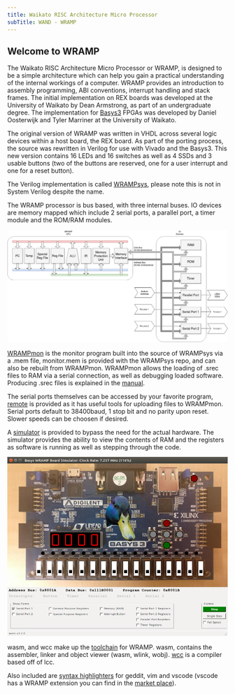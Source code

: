 ```yaml
---
title: Waikato RISC Architecture Micro Processor
subTitle: WAND - WRAMP
---
```


## Welcome to WRAMP

The Waikato RISC Architecture Micro Processor or WRAMP, is designed to be a simple architecture which can help you gain a practical understanding of the internal workings of a computer.
WRAMP provides an introduction to assembly programming, ABI conventions, interrupt handling and stack frames.
The initial implementation on REX boards was developed at the University of Waikato by Dean Armstrong, as part of an undergraduate degree. The implementation for [Basys3](https://reference.digilentinc.com/reference/programmable-logic/basys-3/start?redirect=1) FPGAs was developed by Daniel Oosterwijk and Tyler Marriner at the University of Waikato.

The original version of WRAMP was written in VHDL across several logic devices within a host board, the REX board.
As part of the porting process, the source was rewritten in Verilog for use with Vivado and the Basys3. This new version contains 16 LEDs and 16 switches as well as 4 SSDs and 3 usable buttons (two of the buttons are reserved, one for a user interrupt and one for a reset button).

The Verilog implementation is called [WRAMPsys](https://github.com/wandwramp/WRAMPsys), please note this is not in System Verilog despite the name. 

The WRAMP processor is bus based, with three internal buses.
IO devices are memory mapped which include 2 serial ports, a parallel port, a timer module and the ROM/RAM modules.

![WRAMP architecture](assets/WRAMParch.png)

[WRAMPmon](https://github.com/wandwramp/WRAMPmon) is the monitor program built into the source of WRAMPsys via a .mem file, monitor.mem is provided with the WRAMPsys repo, and can also be rebuilt from WRAMPmon.
WRAMPmon allows the loading of .srec files to RAM via a serial connection, as well as debugging loaded software.
Producing .srec files is explained in the [manual](/assets/book.pdf).

The serial ports themselves can be accessed by your favorite program, [remote](https://github.com/wandwramp/remote) is provided as it has useful tools for uploading files to WRAMPmon.
Serial ports default to 38400baud, 1 stop bit and no parity upon reset.
Slower speeds can be choosen if desired.

A [simulator](https://github.com/wandwramp/wsim) is provided to bypass the need for the actual hardware.
The simulator provides the ability to view the contents of RAM and the registers as software is running as well as stepping through the code.

![wsim example](assets/wsim.png)

wasm, and wcc make up the [toolchain](https://github.com/wandwramp/toolchain) for WRAMP.
wasm, contains the assembler, linker and object viewer (wasm, wlink, wobj).
[wcc](https://github.com/wandwramp/wcc) is a compiler based off of lcc.

Also included are [syntax highlighters](https://github.com/wandwramp/syntax-highlighting) for geddit, vim and vscode (vscode has a WRAMP extension you can find in the [market place](https://marketplace.visualstudio.com/items?itemName=wanduow.wramp-syntax)).

